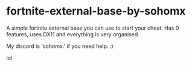 # fortnite-external-base-by-sohomx
A simple fortnite external base you can use to start your cheat. Has 0 features, uses DX11 and everything is very organised.

My discord is 'sohomx.' 
if you need help. :)

lol



